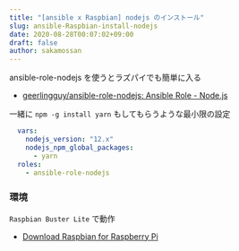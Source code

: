 ```yaml
---
title: "[ansible x Raspbian] nodejs のインストール"
slug: ansible-Raspbian-install-nodejs
date: 2020-08-28T00:07:02+09:00
draft: false
author: sakamossan
---
```


ansible-role-nodejs を使うとラズパイでも簡単に入る

- [geerlingguy/ansible-role-nodejs: Ansible Role - Node.js](https://github.com/geerlingguy/ansible-role-nodejs)

一緒に `npm -g install yarn` もしてもらうような最小限の設定

```yaml
  vars:
    nodejs_version: "12.x"
    nodejs_npm_global_packages:
      - yarn
  roles:
    - ansible-role-nodejs
```


### 環境

`Raspbian Buster Lite` で動作

- [Download Raspbian for Raspberry Pi](https://www.raspberrypi.org/downloads/raspbian/)
